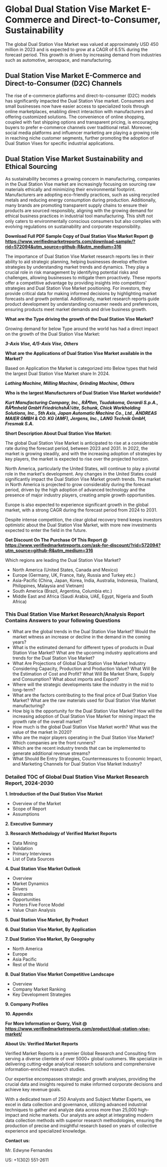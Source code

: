 <h1>Global Dual Station Vise Market E-Commerce and Direct-to-Consumer, Sustainability</h1><p class=""><p>The global Dual Station Vise Market was valued at approximately USD 450 million in 2023 and is expected to grow at a CAGR of 6.5% during the forecast period. This growth is driven by increasing demand from industries such as automotive, aerospace, and manufacturing.</p><h2>Dual Station Vise Market E-Commerce and Direct-to-Consumer (D2C) Channels</h2><p>The rise of e-commerce platforms and direct-to-consumer (D2C) models has significantly impacted the Dual Station Vise market. Consumers and small businesses now have easier access to specialized tools through online marketplaces, enabling direct interaction with manufacturers and offering customized solutions. The convenience of online shopping, coupled with fast shipping options and transparent pricing, is encouraging buyers to prefer e-commerce channels over traditional retail. Moreover, social media platforms and influencer marketing are playing a growing role in reaching niche customer segments, further promoting the adoption of Dual Station Vises for specific industrial applications.</p><h2>Dual Station Vise Market Sustainability and Ethical Sourcing</h2><p>As sustainability becomes a growing concern in manufacturing, companies in the Dual Station Vise market are increasingly focusing on sourcing raw materials ethically and minimizing their environmental footprint. Manufacturers are adopting eco-friendly practices, such as using recycled metals and reducing energy consumption during production. Additionally, many brands are promoting transparent supply chains to ensure their products are sourced responsibly, aligning with the growing demand for ethical business practices in industrial tool manufacturing. This shift not only caters to environmentally conscious consumers but also complies with evolving regulations on sustainability and corporate responsibility.</p></p><p class=""><strong>Download Full PDF Sample Copy of Dual Station Vise Market Report @ <a href="https://www.verifiedmarketreports.com/download-sample/?rid=572094&utm_source=github-R&utm_medium=316" target="_blank">https://www.verifiedmarketreports.com/download-sample/?rid=572094&utm_source=github-R&utm_medium=316</a></strong></p><p>The importance of&nbsp;Dual Station Vise Market research reports lies in their ability to aid strategic planning, helping businesses develop effective strategies by understanding market trends and dynamics. They play a crucial role in risk management by identifying potential risks and challenges, allowing businesses to mitigate them proactively. These reports offer a competitive advantage by providing insights into competitors' strategies and Dual Station Vise Market positioning. For investors, they provide critical data for making informed decisions by highlighting market forecasts and growth potential. Additionally, market research reports guide product development by understanding consumer needs and preferences, ensuring products meet market demands and drive business growth.</p><p><strong>What are the&nbsp;Type driving the growth of the Dual Station Vise Market?</strong></p><p id="" class="">Growing demand for below Type around the world has had a direct impact on the growth of the Dual Station Vise Market:</p><p class=""><em><strong>3-Axis Vise, 4/5-Axis Vise, Others</strong></em></p><p class=""><strong>What are the&nbsp;Applications&nbsp;of Dual Station Vise Market available in the Market?</strong></p><p id="" class="">Based on Application the Market is categorized into Below types that held the largest Dual Station Vise Market share In 2024.</p><p class=""><em><strong>Lathing Machine, Milling Machine, Grinding Machine, Others</strong></em></p><p class=""><strong>Who is the largest Manufacturers of Dual Station Vise Market worldwide?</strong></p><p><em><strong>Kurt Manufacturing Company, Inc., RÃ¶hm, Tsudakoma, Gerardi S.p.A., RÃ¶mheld GmbH FriedrichshÃ¼tte, Schunk, Chick Workholding Solutions, Inc., 5th Axis, Japan Automatic Machine Co., Ltd., ANDREAS MAIER GMBH & CO. KG (AMF), Jergens, Inc., LANG Technik GmbH, Fresmak S.A.</strong></em></p><p id="" class=""><strong>Short Description About Dual Station Vise Market:</strong></p><p>The global Dual Station Vise Market is anticipated to rise at a considerable rate during the forecast period, between 2023 and 2031. In 2022, the market is growing steadily, and with the increasing adoption of strategies by key players, the market is expected to rise over the projected horizon.</p><p>North America, particularly the United States, will continue to play a pivotal role in the market's development. Any changes in the United States could significantly impact the Dual Station Vise Market growth trends. The market in North America is projected to grow considerably during the forecast period, driven by the high adoption of advanced technology and the presence of major industry players, creating ample growth opportunities.</p><p>Europe is also expected to experience significant growth in the global market, with a strong CAGR during the forecast period from 2024 to 2031.</p><p>Despite intense competition, the clear global recovery trend keeps investors optimistic about the Dual Station Vise Market, with more new investments expected to enter the field in the future.</p><p id="" class=""><strong>Get Discount On The Purchase Of This Report @ <a href="https://www.verifiedmarketreports.com/ask-for-discount/?rid=572094?utm_source=github-R&utm_medium=316" target="_blank">https://www.verifiedmarketreports.com/ask-for-discount/?rid=572094?utm_source=github-R&utm_medium=316</a></strong></p><p class="">Which regions are leading the Dual Station Vise Market?</p><ul><li>North America (United States, Canada and Mexico)</li><li>Europe (Germany, UK, France, Italy, Russia and Turkey etc.)</li><li>Asia-Pacific (China, Japan, Korea, India, Australia, Indonesia, Thailand, Philippines, Malaysia and Vietnam)</li><li>South America (Brazil, Argentina, Columbia etc.)</li><li>Middle East and Africa (Saudi Arabia, UAE, Egypt, Nigeria and South Africa)</li></ul><h3 id="" class="">This Dual Station Vise Market Research/Analysis Report Contains Answers to your following Questions</h3><ul><li>What are the global trends in the Dual Station Vise Market? Would the market witness an increase or decline in the demand in the coming years?</li><li>What is the estimated demand for different types of products in Dual Station Vise Market? What are the upcoming industry applications and trends for the Dual Station Vise Market?</li><li>What Are Projections of Global Dual Station Vise Market Industry Considering Capacity, Production and Production Value? What Will Be the Estimation of Cost and Profit? What Will Be Market Share, Supply and Consumption? What about imports and Export?</li><li>Where will the strategic developments take the industry in the mid to long-term?</li><li>What are the factors contributing to the final price of Dual Station Vise Market? What are the raw materials used for Dual Station Vise Market manufacturing?</li><li>How big is the opportunity for the Dual Station Vise Market? How will the increasing adoption of Dual Station Vise Market for mining impact the growth rate of the overall market?</li><li>How much is the global Dual Station Vise Market worth? What was the value of the market In 2020?</li><li>Who are the major players operating in the Dual Station Vise Market? Which companies are the front runners?</li><li>Which are the recent industry trends that can be implemented to generate additional revenue streams?</li><li>What Should Be Entry Strategies, Countermeasures to Economic Impact, and Marketing Channels for Dual Station Vise Market Industry?</li></ul><h3 id="" class="">Detailed TOC of Global Dual Station Vise Market Research Report, 2024-2030</h3><p id="" class=""><strong>1. Introduction of the Dual Station Vise Market</strong></p><ul><li>Overview of the Market</li><li>Scope of Report</li><li>Assumptions</li></ul><p id="" class=""><strong>2. Executive Summary</strong></p><p id="" class=""><strong>3. Research Methodology of Verified Market Reports</strong></p><ul><li>Data Mining</li><li>Validation</li><li>Primary Interviews</li><li>List of Data Sources</li></ul><p id="" class=""><strong>4. Dual Station Vise Market Outlook</strong></p><ul><li>Overview</li><li>Market Dynamics</li><li>Drivers</li><li>Restraints</li><li>Opportunities</li><li>Porters Five Force Model</li><li>Value Chain Analysis</li></ul><p id="" class=""><strong>5. Dual Station Vise Market, By Product</strong></p><p id="" class=""><strong>6. Dual Station Vise Market, By Application</strong></p><p id="" class=""><strong>7. Dual Station Vise Market, By Geography</strong></p><ul><li>North America</li><li>Europe</li><li>Asia Pacific</li><li>Rest of the World</li></ul><p id="" class=""><strong>8. Dual Station Vise Market Competitive Landscape</strong></p><ul><li>Overview</li><li>Company Market Ranking</li><li>Key Development Strategies</li></ul><p id="" class=""><strong>9. Company Profiles</strong></p><p id="" class=""><strong>10. Appendix</strong></p><p id="" class=""><strong>For More Information or Query, Visit @ <a href="https://www.verifiedmarketreports.com/product/dual-station-vise-market/" target="_blank">https://www.verifiedmarketreports.com/product/dual-station-vise-market/</a></strong></p><p id="" class=""><strong>About Us: Verified Market Reports</strong></p><p id="" class="">Verified Market Reports is a premier Global Research and Consulting firm serving a diverse clientele of over 5000+ global customers. We specialize in delivering cutting-edge analytical research solutions and comprehensive information-enriched research studies.</p><p id="" class="">Our expertise encompasses strategic and growth analyses, providing the crucial data and insights required to make informed corporate decisions and achieve key revenue goals.</p><p id="" class="">With a dedicated team of 250 Analysts and Subject Matter Experts, we excel in data collection and governance, utilizing advanced industrial techniques to gather and analyze data across more than 25,000 high-impact and niche markets. Our analysts are adept at integrating modern data collection methods with superior research methodologies, ensuring the production of precise and insightful research based on years of collective experience and specialized knowledge.</p><p id="" class=""><strong>Contact us:</strong></p><p id="" class="">Mr. Edwyne Fernandes</p><p id="" class="">US: +1(302) 551-2611</p>